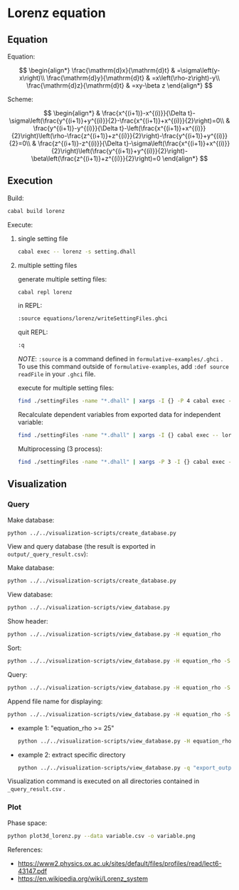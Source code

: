# Lorenz equation

<!-- TODO: equation -->

## Equation

Equation:

$$
\begin{align*}
\frac{\mathrm{d}x}{\mathrm{d}t} & =\sigma\left(y-x\right)\\
\frac{\mathrm{d}y}{\mathrm{d}t} & =x\left(\rho-z\right)-y\\
\frac{\mathrm{d}z}{\mathrm{d}t} & =xy-\beta z
\end{align*}
$$

Scheme:

$$
\begin{align*}
 & \frac{x^{(i+1)}-x^{(i)}}{\Delta t}-\sigma\left(\frac{y^{(i+1)}+y^{(i)}}{2}-\frac{x^{(i+1)}+x^{(i)}}{2}\right)=0\\
 & \frac{y^{(i+1)}-y^{(i)}}{\Delta t}-\left(\frac{x^{(i+1)}+x^{(i)}}{2}\right)\left(\rho-\frac{z^{(i+1)}+z^{(i)}}{2}\right)-\frac{y^{(i+1)}+y^{(i)}}{2}=0\\
 & \frac{z^{(i+1)}-z^{(i)}}{\Delta t}-\sigma\left(\frac{x^{(i+1)}+x^{(i)}}{2}\right)\left(\frac{y^{(i+1)}+y^{(i)}}{2}\right)-\beta\left(\frac{z^{(i+1)}+z^{(i)}}{2}\right)=0
\end{align*}
$$

## Execution

Build:

```sh
cabal build lorenz
```

Execute:

1. single setting file

   ```sh
   cabal exec -- lorenz -s setting.dhall
   ```

1. multiple setting files

   generate multiple setting files:

   ```sh
   cabal repl lorenz
   ```

   in REPL:

   ```sh
   :source equations/lorenz/writeSettingFiles.ghci
   ```

   quit REPL:

   ```sh
   :q
   ```

   _NOTE_: `:source` is a command defined in `formulative-examples/.ghci` . To use this command outside of `formulative-examples`, add `:def source readFile` in your `.ghci` file.

   execute for multiple setting files:

   ```sh
   find ./settingFiles -name "*.dhall" | xargs -I {} -P 4 cabal exec -- lorenz -s {}
   ```

   Recalculate dependent variables from exported data for independent variable:

   ```sh
   find ./settingFiles -name "*.dhall" | xargs -I {} cabal exec -- lorenz --recalculation Continue -s {}
   ```

   Multiprocessing (3 process):

   ```sh
   find ./settingFiles -name "*.dhall" | xargs -P 3 -I {} cabal exec -- lorenz --recalculation Continue -s {}
   ```

## Visualization

### Query

Make database:

```sh
python ../../visualization-scripts/create_database.py
```

View and query database (the result is exported in `output/_query_result.csv`):

Make database:

```sh
python ../../visualization-scripts/create_database.py
```

View database:

```sh
python ../../visualization-scripts/view_database.py
```

Show header:

```sh
python ../../visualization-scripts/view_database.py -H equation_rho
```

Sort:

```sh
python ../../visualization-scripts/view_database.py -H equation_rho -S equation_rho
```

Query:

```sh
python ../../visualization-scripts/view_database.py -H equation_rho -S equation_rho -q "equation_rho <= 24"
```

Append file name for displaying:

```sh
python ../../visualization-scripts/view_database.py -H equation_rho -S equation_rho -q "equation_rho <= 24" -f variable.png
```

- example 1: "equation_rho >= 25"

  ```sh
  python ../../visualization-scripts/view_database.py -H equation_rho -q "equation_rho >= 25"
  ```

- example 2: extract specific directory

  ```sh
  python ../../visualization-scripts/view_database.py -q "export_outputDirectory == \"output/9352458ed15815db770b0d6cece7e30dff1f7b7b\""
  ```

Visualization command is executed on all directories contained in `_query_result.csv` .

### Plot

Phase space:

```sh
python plot3d_lorenz.py --data variable.csv -o variable.png
```

References:

- https://www2.physics.ox.ac.uk/sites/default/files/profiles/read/lect6-43147.pdf
- https://en.wikipedia.org/wiki/Lorenz_system
